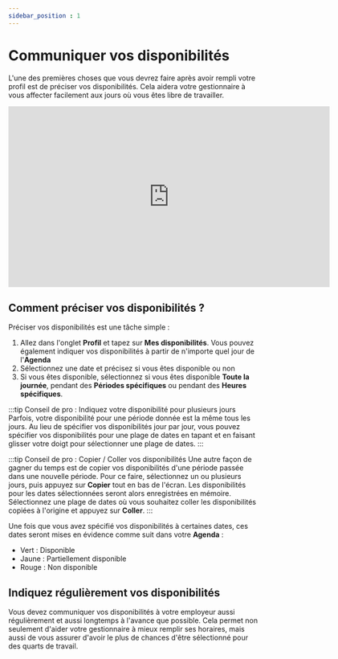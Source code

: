 ```yaml
---
sidebar_position : 1
---
```


# Communiquer vos disponibilités

L'une des premières choses que vous devrez faire après avoir rempli votre profil est de préciser vos disponibilités. Cela aidera votre gestionnaire à vous affecter facilement aux jours où vous êtes libre de travailler.

<iframe width="640" height="360" src="https://www.loom.com/embed/5fcd7606a7d64f518f065284a76d976f" frameborder="0" webkitallowfullscreen mozallowfullscreen allowfullscreen></iframe>

## Comment préciser vos disponibilités ?

Préciser vos disponibilités est une tâche simple :

1. Allez dans l'onglet **Profil** et tapez sur **Mes disponibilités**. Vous pouvez également indiquer vos disponibilités à partir de n'importe quel jour de l'**Agenda**
2. Sélectionnez une date et précisez si vous êtes disponible ou non
3. Si vous êtes disponible, sélectionnez si vous êtes disponible **Toute la journée**, pendant des **Périodes spécifiques** ou pendant des **Heures spécifiques**.

:::tip Conseil de pro : Indiquez votre disponibilité pour plusieurs jours
Parfois, votre disponibilité pour une période donnée est la même tous les jours. Au lieu de spécifier vos disponibilités jour par jour,
vous pouvez spécifier vos disponibilités pour une plage de dates en tapant et en faisant glisser votre doigt pour sélectionner une plage de dates.
:::

:::tip Conseil de pro : Copier / Coller vos disponibilités
Une autre façon de gagner du temps est de copier vos disponibilités d'une période passée dans une nouvelle période.
Pour ce faire, sélectionnez un ou plusieurs jours, puis appuyez sur **Copier** tout en bas de l'écran. Les disponibilités pour les dates sélectionnées seront alors enregistrées en mémoire. Sélectionnez une plage de dates où vous souhaitez coller les disponibilités copiées à l'origine et appuyez sur **Coller**.
:::

Une fois que vous avez spécifié vos disponibilités à certaines dates, ces dates seront mises en évidence comme suit dans votre **Agenda** :

- Vert : Disponible
- Jaune : Partiellement disponible
- Rouge : Non disponible

## Indiquez régulièrement vos disponibilités

Vous devez communiquer vos disponibilités à votre employeur aussi régulièrement et aussi longtemps à l'avance que possible. Cela permet
non seulement d'aider votre gestionnaire à mieux remplir ses horaires, mais aussi de vous assurer d'avoir le plus de chances d'être sélectionné
pour des quarts de travail. 
